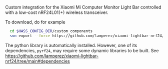 Custom integration for the Xiaomi Mi Computer Monitor Light Bar controlled with a low-cost nRF24L01(+) wireless transceiver.

To download, do for example

```sh
  cd $HASS_CONFIG_DIR/custom_components
  svn export --force https://github.com/lamperez/xiaomi-lightbar-nrf24/trunk/homeassistant/custom_components/xiaomi_lightbar
```

The python library is automatically installed. However, one of its dependencies, `pyrf24`, may require some dynamic libraries to be built.
See https://github.com/lamperez/xiaomi-lightbar-nrf24/tree/main#dependencies
